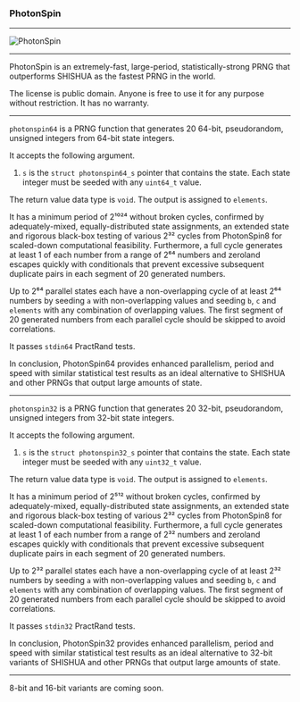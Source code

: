 ### PhotonSpin

---

![PhotonSpin](https://repository-images.githubusercontent.com/1029423925/b6a67ec4-3b0b-40cd-abdc-605dc2f30790 "PhotonSpin")

---

PhotonSpin is an extremely-fast, large-period, statistically-strong PRNG that outperforms SHISHUA as the fastest PRNG in the world.

The license is public domain. Anyone is free to use it for any purpose without restriction. It has no warranty.

---

`photonspin64` is a PRNG function that generates 20 64-bit, pseudorandom, unsigned integers from 64-bit state integers.

It accepts the following argument.

1. `s` is the `struct photonspin64_s` pointer that contains the state. Each state integer must be seeded with any `uint64_t` value.

The return value data type is `void`. The output is assigned to `elements`.

It has a minimum period of 2¹⁰²⁴ without broken cycles, confirmed by adequately-mixed, equally-distributed state assignments, an extended state and rigorous black-box testing of various 2³² cycles from PhotonSpin8 for scaled-down computational feasibility. Furthermore, a full cycle generates at least 1 of each number from a range of 2⁶⁴ numbers and zeroland escapes quickly with conditionals that prevent excessive subsequent duplicate pairs in each segment of 20 generated numbers.

Up to 2⁶⁴ parallel states each have a non-overlapping cycle of at least 2⁶⁴ numbers by seeding `a` with non-overlapping values and seeding `b`, `c` and `elements` with any combination of overlapping values. The first segment of 20 generated numbers from each parallel cycle should be skipped to avoid correlations.

It passes `stdin64` PractRand tests.

In conclusion, PhotonSpin64 provides enhanced parallelism, period and speed with similar statistical test results as an ideal alternative to SHISHUA and other PRNGs that output large amounts of state.

---

`photonspin32` is a PRNG function that generates 20 32-bit, pseudorandom, unsigned integers from 32-bit state integers.

It accepts the following argument.

1. `s` is the `struct photonspin32_s` pointer that contains the state. Each state integer must be seeded with any `uint32_t` value.

The return value data type is `void`. The output is assigned to `elements`.

It has a minimum period of 2⁵¹² without broken cycles, confirmed by adequately-mixed, equally-distributed state assignments, an extended state and rigorous black-box testing of various 2³² cycles from PhotonSpin8 for scaled-down computational feasibility. Furthermore, a full cycle generates at least 1 of each number from a range of 2³² numbers and zeroland escapes quickly with conditionals that prevent excessive subsequent duplicate pairs in each segment of 20 generated numbers.

Up to 2³² parallel states each have a non-overlapping cycle of at least 2³² numbers by seeding `a` with non-overlapping values and seeding `b`, `c` and `elements` with any combination of overlapping values. The first segment of 20 generated numbers from each parallel cycle should be skipped to avoid correlations.

It passes `stdin32` PractRand tests.

In conclusion, PhotonSpin32 provides enhanced parallelism, period and speed with similar statistical test results as an ideal alternative to 32-bit variants of SHISHUA and other PRNGs that output large amounts of state.

---

8-bit and 16-bit variants are coming soon.
